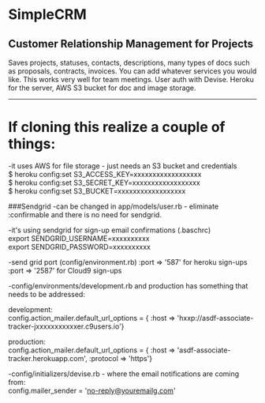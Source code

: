 # SimpleCRM<br>
## Customer Relationship Management for Projects

Saves projects, statuses, contacts, descriptions, many types of docs such
as proposals, contracts, invoices. You can add whatever services you would like.
This works very well for team meetings. User auth with Devise. Heroku for the server,
AWS S3 bucket for doc and image storage.

---
# If cloning this realize a couple of things:

-it uses AWS for file storage - just needs an S3 bucket and credentials<br>
$ heroku config:set S3_ACCESS_KEY=xxxxxxxxxxxxxxxxxx<br>
$ heroku config:set S3_SECRET_KEY=xxxxxxxxxxxxxxxxxx<br>
$ heroku config:set S3_BUCKET=xxxxxxxxxxxxxxxxxx

###Sendgrid
-can be changed in app/models/user.rb - eliminate :confirmable and there is no need for sendgrid.

-it's using sendgrid for sign-up email confirmations (.baschrc)<br>
export SENDGRID_USERNAME=xxxxxxxxxx<br>
export SENDGRID_PASSWORD=xxxxxxxxxx

-send grid port (config/environment.rb) :port => '587' for heroku sign-ups :port => '2587' for Cloud9 sign-ups

-config/environments/development.rb and production has something that needs to be addressed:

development:<br>
config.action_mailer.default_url_options = { :host => 'hxxp://asdf-associate-tracker-jxxxxxxxxxxxer.c9users.io'}

production:<br>
config.action_mailer.default_url_options = { :host => 'asdf-associate-tracker.herokuapp.com', :protocol => 'https'}
  
-config/initializers/devise.rb - where the email notifications are coming from:<br>
config.mailer_sender = 'no-reply@youremailg.com'



